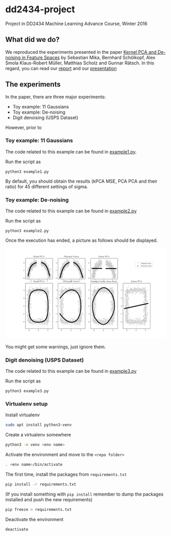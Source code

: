 # dd2434-project
Project in DD2434 Machine Learning Advance Course, Winter 2016

## What did we do?
We reproduced the experiments presented in the paper [Kernel PCA and De-noising in Feature Spaces](docs/paper.pdf) by Sebastian Mika, Bernhard Schölkopf, Alex Smola Klaus-Robert Müller, Matthias Scholz and Gunnar Rätsch. In this regard, you can read our [report](docs/report.pdf) and our [presentation](docs/presentation.pdf)

## The experiments


In the paper, there are three major experiments:

* Toy example: 11 Gaussians
* Toy example: De-noising
* Digit denoising (USPS Dataset)

However, prior to

### Toy example: 11 Gaussians
The code related to this example can be found in [example1.py](example1.py).

Run the script as
```
python3 example1.py
```

By default, you should obtain the results (kPCA MSE, PCA PCA and their ratio) for 45 different settings of sigma.


### Toy example: De-noising
The code related to this example can be found in [example2.py](example2.py)

Run the script as
```
python3 example2.py
```

Once the execution has ended, a picture as follows should be displayed.

![alt text](img/figure_1.png)

You might get some warnings, just ignore them.

### Digit denoising (USPS Dataset)
The code related to this example can be found in [example3.py](example3.py)

Run the script as
```
python3 example3.py
```



### Virtualenv setup
Install virtualenv
``` bash
sudo apt install python3-venv
```
Create a virtualenv somewhere
``` bash
python3 -m venv <env name>
```
Activate the environment and move to the ```<repo folder>```
``` bash
. <env name>/bin/activate
```
The first time, install the packages from ```requirements.txt```
``` bash
pip install -r requirements.txt
```
(If you install something with ```pip install``` remember to dump the packages installed and push the new requirements)
``` bash
pip freeze > requirements.txt
```
Deactivate the environment
``` bash
deactivate
```
